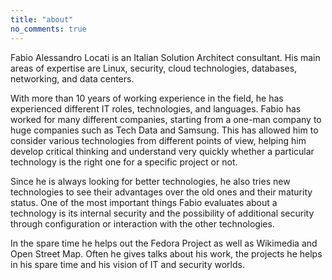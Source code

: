 ```yaml
---
title: "about"
no_comments: true
---
```


Fabio Alessandro Locati is an Italian Solution Architect consultant.
His main areas of expertise are Linux, security, cloud technologies, databases, networking, and data centers.

With more than 10 years of working experience in the field, he has experienced different IT roles, technologies, and languages.
Fabio has worked for many different companies, starting from a one-man company to huge companies such as Tech Data and Samsung.
This has allowed him to consider various technologies from different points of view, helping him develop critical thinking and understand very quickly whether a particular technology is the right one for a specific project or not.

Since he is always looking for better technologies, he also tries new technologies to see their advantages over the old ones and their maturity status.
One of the most important things Fabio evaluates about a technology is its internal security and the possibility of additional security through configuration or interaction with the other technologies.

In the spare time he helps out the Fedora Project as well as Wikimedia and Open Street Map.
Often he gives talks about his work, the projects he helps in his spare time and his vision of IT and security worlds.
